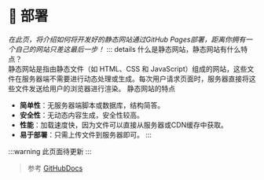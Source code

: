 # :partying_face: 部署
*在此页，将介绍如何将开发好的静态网站通过GitHub Pages部署，距离你拥有一个自己的网站只差这最后一步！*
::: details
什么是静态网站，静态网站有什么特点？<br>
静态网站是指由静态文件（如 HTML、CSS 和 JavaScript）组成的网站，这些文件在服务器端不需要进行动态处理或生成。每次用户请求页面时，服务器直接将这些文件发送给用户的浏览器进行渲染。
静态网站的特点
- **简单性**：无服务器端脚本或数据库，结构简答。
- **安全性**：无动态内容生成，安全性较高。
- **性能**：加载速度快，因为文件可以直接从服务器或CDN缓存中获取。
- **易于部署**：只需上传文件到服务器即可。
:::

:::warning
此页面待更新
:::



> 参考 [GitHubDocs](https://docs.github.com/zh/pages/getting-started-with-github-pages)



